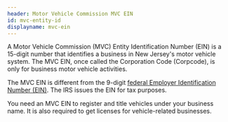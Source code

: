 ```yaml
---
header: Motor Vehicle Commission MVC EIN
id: mvc-entity-id
displayname: mvc-ein
---
```

A Motor Vehicle Commission (MVC) Entity Identification Number (EIN) is a 15-digit number that identifies a business in New Jersey's motor vehicle system. The MVC EIN, once called the Corporation Code (Corpcode), is only for business motor vehicle activities.

The MVC EIN is different from the 9-digit [federal Employer Identification Number (EIN)](https://www.irs.gov/businesses/employer-identification-number). The IRS issues the EIN for tax purposes.

You need an MVC EIN to register and title vehicles under your business name. It is also required to get licenses for vehicle-related businesses.

